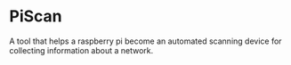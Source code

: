 # PiScan
A tool that helps a raspberry pi become an automated scanning device for collecting information about a network.
